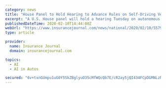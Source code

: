 ```yaml
---
category: news
title: "House Panel to Hold Hearing to Advance Rules on Self-Driving Vehicles"
excerpt: "A U.S. House panel will hold a hearing Tuesday on autonomous vehicles as lawmakers try to hammer out legislation to advance self-driving cars. An Energy and Commerce subcommittee overseeing automotive issues will hear from officials of trade groups ..."
publishedDateTime: 2020-02-10T14:44:00Z
webUrl: "https://www.insurancejournal.com/news/national/2020/02/10/557962.htm"
type: article

provider:
  name: Insurance Journal
  domain: insurancejournal.com

topics:
  - AI
  - AI in Autos

secured: "6v+txnGUmpu1uG0Y5SkZBglyuO35cMfWQcQb7E/cR2ay5jQI434FCpDGMNLzMQVfH6orf3F5pe5gkhanppG+dHaePtuejtW7c/0o0DZ8CY0gm8+ypFLxs2UIDZTLoF7c0hTDupjaO02K8H54oaOU1PmmJrx4TbbvFm6Fbc1j97HKFN6Bm9Pz5JI9Zy8LRI2OZPt73F2fi0H7kjJRZo1FRakKQ3gVGdcYJ9CbKK3S3MUVPtuuSeDOqG1EyqjVnrA2P7KewxpHdEC+x51MUwo/SWitgcoB3jDEKpKv+hqszcTCjEWTLgPGMp5n3IN87C1/1URH2FywaYSzH59XhI6DgKJXrWWBCdE/LqU1pzpsASEY/WsqnxDGb3vkc/ZaFe2oJFHoilUiFRwJe9NCeyaytBzf+seS63duAa0WgqSZn4oe9XtUkiLmE2ZqH/4xmlOG0qZW/C1NL7Y5BH/VOg/dGyMS0xY6NabAupLMT3YxdXs=;QpXDLIwuzyCLG4WJrtU1Dg=="
---
```



